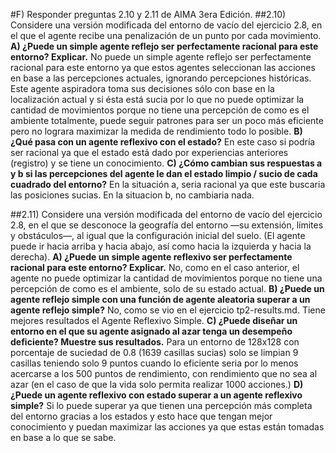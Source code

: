 #F) Responder preguntas 2.10 y 2.11 de AIMA 3era Edición.
##2.10) Considere una versión modificada del entorno de vacío del ejercicio 2.8, en el que el agente recibe una penalización de un punto por cada movimiento.
**A) ¿Puede un simple agente reflejo ser perfectamente racional para este entorno? Explicar.**
No puede un simple agente reflejo ser perfectamente racional para este entorno ya que estos agentes seleccionan las acciones en base a las percepciones actuales, ignorando percepciones históricas. Este agente aspiradora toma sus decisiones sólo con base en la localización actual y si ésta está sucia por lo que no puede optimizar la cantidad de movimientos porque no tiene una percepción de como es el ambiente totalmente, puede seguir patrones para ser un poco más eficiente pero no lograra maximizar la medida de rendimiento todo lo posible.
**B) ¿Qué pasa con un agente reflexivo con el estado?** 
En este caso si podría ser racional ya que el estado está dado por experiencias anteriores (registro) y se tiene un conocimiento. 
**C) ¿Cómo cambian sus respuestas a y b si las percepciones del agente le dan el estado limpio / sucio de cada cuadrado del entorno?**
En la situación a, seria racional ya que este buscaria las posiciones sucias. En la situacion b, no cambiaria nada.

##2.11) Considere una versión modificada del entorno de vacío del ejercicio 2.8, en el que se desconoce la geografía del entorno —su extensión, límites y obstáculos—, al igual que la configuración inicial del suelo. (El agente puede ir hacia arriba y hacia abajo, así como hacia la izquierda y hacia la derecha).
**A) ¿Puede un simple agente reflexivo ser perfectamente racional para este entorno? Explicar.**
No, como en el caso anterior, el agente no puede optimizar la cantidad de movimientos porque no tiene una percepción de como es el ambiente, solo de su estado actual.
**B) ¿Puede un agente reflejo simple con una función de agente aleatoria superar a un agente reflejo simple?** 
No, como se vio en el ejercicio tp2-results.md. Tiene mejores resultados el Agente Reflexivo Simple.
**C) ¿Puede diseñar un entorno en el que su agente asignado al azar tenga un desempeño deficiente? Muestre sus resultados.**
Para un entorno de 128x128 con porcentaje de suciedad de 0.8 (1639 casillas sucias) solo se limpian 9 casillas teniendo solo 9 puntos cuando lo eficiente seria por lo menos acercarse a los 500 puntos de rendimiento, con rendimiento que no sea al azar (en el caso de que la vida solo permita realizar 1000 acciones.) 
**D) ¿Puede un agente reflexivo con estado superar a un agente reflexivo simple?**
Si lo puede superar ya que tienen una percepción más completa del entorno gracias a los estados y esto hace que tengan mejor conocimiento y puedan maximizar las acciones ya que estas están tomadas en base a lo que se sabe.
